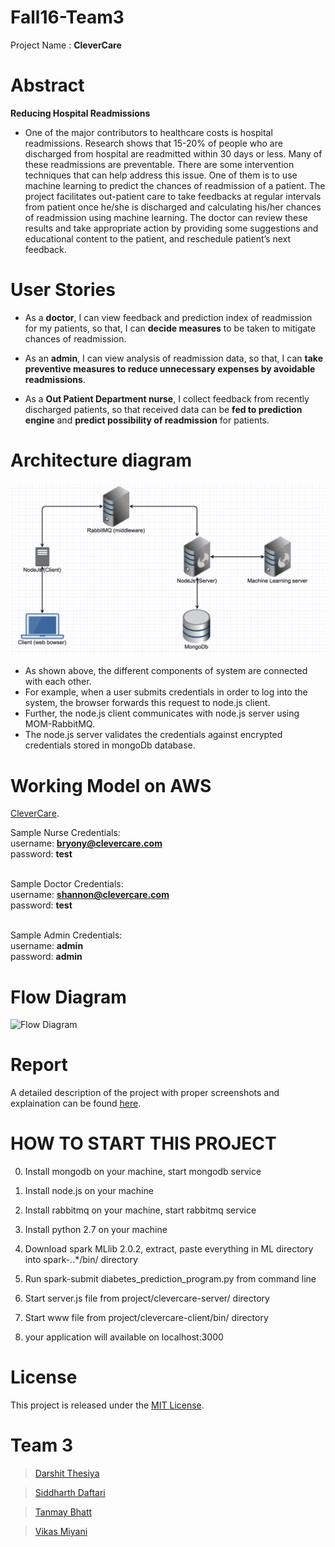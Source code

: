 Fall16-Team3
============

Project Name : <b>CleverCare</b>

Abstract
========
<b>Reducing Hospital Readmissions</b>
* One of the major contributors to healthcare costs is hospital readmissions. Research shows that 15-20% of people who are discharged from hospital are readmitted within 30 days or less. Many of these readmissions are preventable. There are some intervention techniques that can help address this issue. One of them is to use machine learning to predict the chances of readmission of a patient. The project facilitates out-patient care to take feedbacks at regular intervals from patient once he/she is discharged and calculating his/her chances of readmission using machine learning. The doctor can review these results and take appropriate action by providing some suggestions and educational content to the patient, and reschedule patient’s next feedback.


User Stories
============

* As a <b>doctor</b>, I can view feedback and prediction index of readmission for my patients,
  so that, I can <b>decide measures</b> to be taken to mitigate chances of readmission.

* As an <b>admin</b>, I can view analysis of readmission data,
  so that, I can <b>take preventive measures to reduce unnecessary expenses by avoidable readmissions</b>.

* As a <b>Out Patient Department nurse</b>, I collect feedback from recently discharged patients,
  so that received data can be <b>fed to prediction engine</b> and <b>predict possibility of readmission</b> for patients.
	

Architecture diagram
====================
![Architecture diagram](https://github.com/SJSU272Lab/CleverCare/blob/master/Artifacts/272_architecture_diagram.png)
	
* As shown above, the different components of system are connected with each other. 
* For example, when a user submits credentials in order to log into the system, the browser forwards this request to node.js client. 
* Further, the node.js client communicates with node.js server using MOM-RabbitMQ. 
* The node.js server validates the credentials against encrypted credentials stored in mongoDb database.

Working Model on AWS
====================

[CleverCare](http://ec2-35-165-244-171.us-west-2.compute.amazonaws.com:3000/#/).

Sample Nurse Credentials:<br>
username: <b>bryony@clevercare.com</b><br>
password: <b>test</b><br><br>

Sample Doctor Credentials:<br>
username: <b>shannon@clevercare.com</b><br>
password: <b>test</b><br><br>

Sample Admin Credentials:<br>
username: <b>admin</b><br>
password: <b>admin</b>


Flow Diagram
============
![Flow Diagram](https://github.com/SJSU272Lab/CleverCare/Artifacts/272_flow_diagram.png)	

Report
======
A detailed description of the project with proper screenshots and explaination can be found [here](https://github.com/SJSU272Lab/CleverCare/Artifacts/CleverCare_team3_report.doc).


HOW TO START THIS PROJECT
=========================
0. Install mongodb on your machine, start mongodb service

0. Install node.js on your machine

0. Install rabbitmq on your machine, start rabbitmq service

0. Install python 2.7 on your machine

0. Download spark MLlib 2.0.2, extract, paste everything in ML directory into spark-*.*.*/bin/ directory

0. Run spark-submit diabetes_prediction_program.py from command line

0. Start server.js file from project/clevercare-server/ directory

0. Start www file from project/clevercare-client/bin/ directory

0. your application will available on localhost:3000

License
=======

This project is released under the [MIT License](https://github.com/SJSU272Lab/CleverCare/blob/master/LICENSE.txt).

Team 3
======

> [Darshit Thesiya](https://github.com/dthesiya)

> [Siddharth Daftari](https://github.com/siddharthrdaftari)

> [Tanmay Bhatt](https://github.com/Tanmayb7)

> [Vikas Miyani](https://github.com/vikasmiyani)